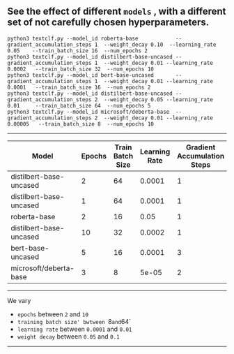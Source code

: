 ##   See the effect of different `models` , with a different set of not carefully chosen hyperparameters.

```
python3 textclf.py --model_id roberta-base            --gradient_accumulation_steps 1  --weight_decay 0.10  --learning_rate 0.05    --train_batch_size 16  --num_epochs 2
python3 textclf.py --model_id distilbert-base-uncased --gradient_accumulation_steps 1  --weight_decay 0.01 --learning_rate 0.0002   --train_batch_size 32  --num_epochs 10
python3 textclf.py --model_id bert-base-uncased       --gradient_accumulation_steps 1  --weight_decay 0.01 --learning_rate 0.0001   --train_batch_size 16  --num_epochs 2
python3 textclf.py --model_id distilbert-base-uncased --gradient_accumulation_steps 2  --weight_decay 0.05 --learning_rate 0.01     --train_batch_size 64  --num_epochs 5
python3 textclf.py --model_id microsoft/deberta-base  --gradient_accumulation_steps 2  --weight_decay 0.01 --learning_rate 0.00005   --train_batch_size 8  --num_epochs 10
```

-----



| Model                   | Epochs | Train Batch Size | Learning Rate | Gradient Accumulation Steps | Weight Decay | Train time (seconds) | Accuracy | F1-score  |
|-------------------------|--------|------------------|---------------|-----------------------------|--------------|----------------------|----------|-----------|
| distilbert-base-uncased | 2      | 64               | 0.0001        | 1                           | 0.01         | 33                   | 0.91     | 0.908722  |
| distilbert-base-uncased | 1      | 64               | 0.0001        | 1                           | 0.01         | 18                   | 0.888    | 0.883333  |
| roberta-base            | 2      | 16               | 0.05          | 1                           | 0.10         | 108                  | 0.518    | 0.0       |
| distilbert-base-uncased | 10     | 32               | 0.0002        | 1                           | 0.01         | 197                  | 0.886    | 0.880503  |
| bert-base-uncased       | 5      | 16               | 0.0001        | 3                           | 0.01         | 243                  | 0.94     | 0.939759  |
| microsoft/deberta-base  | 3      | 8                | 5e-05         | 2                           | 0.01         | 338                  | 0.958    | 0.957055  |
----

We vary 
 - `epochs`  between `2` and `10`
 - `training batch size' bwtween `8` and `64`
 - `learning rate` between `0.0001` and `0.01`
 - `weight decay` between `0.05` and `0.1`

----
